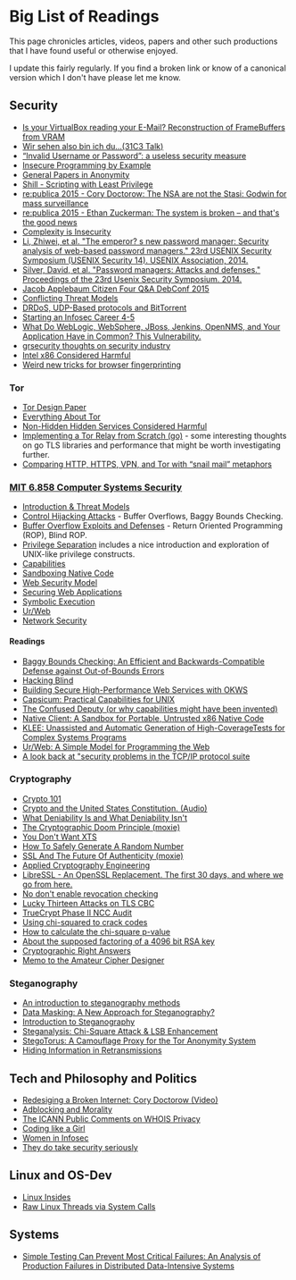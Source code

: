 # Big List of Readings

This page chronicles articles, videos, papers and other such productions that I 
have found useful or otherwise enjoyed. 

I update this fairly regularly. If you find a broken link or know of a canonical
version which I don't have please let me know.

## Security

* [Is your VirtualBox reading your E-Mail? Reconstruction of FrameBuffers from VRAM](https://hsmr.cc/palinopsia/)
* [Wir sehen also bin ich du...(31C3 Talk)](https://media.ccc.de/browse/congress/2014/31c3_-_6450_-_de_-_saal_1_-_201412272030_-_ich_sehe_also_bin_ich_du_-_starbug.html)
* [“Invalid Username or Password”: a useless security measure](https://kev.inburke.com/kevin/invalid-username-or-password-useless/)
* [Insecure Programming by Example](http://community.coresecurity.com/~gera/InsecureProgramming/)
* [General Papers in Anonymity](http://freehaven.net/anonbib/)
* [Shill - Scripting with Least Privilege](http://shill.seas.harvard.edu/)
* [re:publica 2015 - Cory Doctorow: The NSA are not the Stasi: Godwin for mass surveillance](https://re-publica.de/en/file/republica-2015-cory-doctorow-nsa-are-not-stasi-godwin-mass-surveillance)
* [re:publica 2015 - Ethan Zuckerman: The system is broken – and that's the good news ](https://re-publica.de/file/republica-2015-ethan-zuckerman-system-broken-and-thats-good-news)
* [Complexity is Insecurity](http://www.daemonology.net/blog/2009-09-04-complexity-is-insecurity.html)
* [Li, Zhiwei, et al. "The emperor? s new password manager: Security analysis of web-based password managers." 23rd USENIX Security Symposium (USENIX Security 14). USENIX Association, 2014.](https://www.usenix.org/system/files/conference/usenixsecurity14/sec14-paper-li-zhiwei.pdf)
* [Silver, David, et al. "Password managers: Attacks and defenses." Proceedings of the 23rd Usenix Security Symposium. 2014.](https://www.usenix.org/system/files/conference/usenixsecurity14/sec14-paper-silver.pdf)
* [Jacob Applebaum Citizen Four Q&A DebConf 2015](http://gemmei.acc.umu.se/pub/debian-meetings/2015/debconf15/Citizenfour_Q_A_Session.webm)
* [Conflicting Threat Models](https://www.lvh.io/posts/conflicting-threat-models.html)
* [DRDoS, UDP-Based protocols and BitTorrent](http://engineering.bittorrent.com/2015/08/27/drdos-udp-based-protocols-and-bittorrent/)
* [Starting an Infosec Career 4-5](http://tisiphone.net/2015/11/08/starting-an-infosec-career-the-megamix-chapters-4-5/)
* [What Do WebLogic, WebSphere, JBoss, Jenkins, OpenNMS, and Your Application Have in Common? This Vulnerability.](http://foxglovesecurity.com/2015/11/06/what-do-weblogic-websphere-jboss-jenkins-opennms-and-your-application-have-in-common-this-vulnerability/)
* [grsecurity thoughts on security industry](https://grsecurity.net/~spender/interview_notes.txt)
* [Intel x86 Considered Harmful](http://blog.invisiblethings.org/2015/10/27/x86_harmful.html)
* [Weird new tricks for browser fingerprinting](https://zyan.scripts.mit.edu/presentations/toorcon2015.pdf)

### Tor

* [Tor Design Paper](https://svn.torproject.org/svn/projects/design-paper/tor-design.pdf)
* [Everything About Tor](https://ritter.vg/p/tor-v1.6.pdf)
* [Non-Hidden Hidden Services Considered Harmful](https://conference.hitb.org/hitbsecconf2015ams/wp-content/uploads/2015/02/D2T2-Filippo-Valsorda-and-George-Tankersly-Non-Hidden-Hidden-Services-Considered-Harmful.pdf)
* [Implementing a Tor Relay from Scratch (go)](https://tvdw.eu/blog/2015/01/24/implementing-a-tor-relay-from-scratch/) - some interesting thoughts on go TLS libraries and performance that might be worth investigating further.
* [Comparing HTTP, HTTPS, VPN, and Tor with “snail mail” metaphors](https://yawnbox.com/?p=3880)


### [MIT 6.858 Computer Systems Security](http://ocw.mit.edu/courses/electrical-engineering-and-computer-science/6-858-computer-systems-security-fall-2014/)

* [Introduction & Threat Models](https://www.youtube.com/watch?v=GqmQg-cszw4)
* [Control Hijacking Attacks](https://www.youtube.com/watch?v=6bwzNg5qQ0o) - Buffer Overflows, Baggy Bounds Checking.
* [Buffer Overflow Exploits and Defenses](https://www.youtube.com/watch?v=drQyrzRoRiA) - Return Oriented Programming (ROP),
Blind ROP.
* [Privilege Separation](https://www.youtube.com/watch?v=6SIJmoE9L9g) includes a 
nice introduction and exploration of UNIX-like privilege constructs.
* [Capabilities](https://www.youtube.com/watch?v=8VqTSY-11F4)
* [Sandboxing Native Code](https://www.youtube.com/watch?v=VEV74hwASeU)
* [Web Security Model](https://www.youtube.com/watch?v=chkFBigodIw)
* [Securing Web Applications](https://www.youtube.com/watch?v=EBQIGy1ROLY)
* [Symbolic Execution](https://www.youtube.com/watch?v=yRVZPvHYHzw)
* [Ur/Web](https://www.youtube.com/watch?v=-QBip3WrauA)
* [Network Security](https://www.youtube.com/watch?v=SIEVvk3NVuk)

#### Readings

* [Baggy Bounds Checking: An Efficient and Backwards-Compatible Defense against Out-of-Bounds Errors](http://research.microsoft.com/pubs/101450/baggy-USENIX2009.pdf)
* [Hacking Blind](http://www.scs.stanford.edu/~sorbo/brop/bittau-brop.pdf)
* [Building Secure High-Performance Web Services with OKWS](http://www0.cs.ucl.ac.uk/staff/B.Karp/gz03/f2007/okws.pdf)
* [Capsicum: Practical Capabilities for UNIX](https://www.usenix.org/legacy/event/sec10/tech/full_papers/Watson.pdf)
* [The Confused Deputy (or why capabilities might have been invented)](http://zoo.cs.yale.edu/classes/cs422/2010/bib/hardy88confused.pdf)
* [Native Client: A Sandbox for Portable, Untrusted x86 Native Code](https://static.googleusercontent.com/media/research.google.com/en//pubs/archive/34913.pdf)
* [KLEE: Unassisted and Automatic Generation of High-CoverageTests for Complex Systems Programs](http://llvm.org/pubs/2008-12-OSDI-KLEE.pdf)
* [Ur/Web: A Simple Model for Programming the Web](http://dspace.mit.edu/openaccess-disseminate/1721.1/92321)
* [A look back at "security problems in the TCP/IP protocol suite](https://www.cs.columbia.edu/~smb/papers/acsac-ipext.pdf)

### Cryptography 

* [Crypto 101](https://www.crypto101.io/)
* [Crypto and the United States Constitution. (Audio)](http://cr.yp.to/talks/2015.02.11/audio.ogg)
* [What Deniability Is and What Deniability Isn't](http://samlanning.com/blog/deniability/)
* [The Cryptographic Doom Principle (moxie)](http://www.thoughtcrime.org/blog/the-cryptographic-doom-principle/)
* [You Don't Want XTS](http://sockpuppet.org/blog/2014/04/30/you-dont-want-xts/)
* [How To Safely Generate A Random Number](http://sockpuppet.org/blog/2014/02/25/safely-generate-random-numbers/)
* [SSL And The Future Of Authenticity (moxie)](http://www.thoughtcrime.org/blog/ssl-and-the-future-of-authenticity/)
* [Applied Cryptography Engineering](http://sockpuppet.org/blog/2013/07/22/applied-practical-cryptography/)
* [LibreSSL - An OpenSSL Replacement. The first 30 days, and where we go from here.](http://www.openbsd.org/papers/bsdcan14-libressl/)
* [No don't enable revocation checking](https://www.imperialviolet.org/2014/04/19/revchecking.html)
* [Lucky Thirteen Attacks on TLS CBC](https://www.imperialviolet.org/2013/02/04/luckythirteen.html)
* [TrueCrypt Phase II NCC Audit](https://opencryptoaudit.org/reports/TrueCrypt_Phase_II_NCC_OCAP_final.pdf)
* [Using chi-squared to crack codes](http://ibmathsresources.com/2014/06/15/using-chi-squared-to-crack-codes/)
* [How to calculate the chi-square p-value](http://www.codeproject.com/Articles/432194/How-to-Calculate-the-Chi-Squared-P-Value)
* [About the supposed factoring of a 4096 bit RSA key](https://blog.hboeck.de/archives/872-About-the-supposed-factoring-of-a-4096-bit-RSA-key.html)
* [Cryptographic Right Answers](https://gist.github.com/tqbf/be58d2d39690c3b366ad)
* [Memo to the Amateur Cipher Designer](https://www.schneier.com/crypto-gram/archives/1998/1015.html#cipherdesign) 

### Steganography

* [An introduction to steganography methods](http://citeseerx.ist.psu.edu/viewdoc/download?rep=rep1&type=pdf&doi=10.1.1.208.5195)
* [Data Masking: A New Approach for Steganography?](http://isis.poly.edu/~steganography/pubs/vlsi04.pdf)
* [Introduction to Steganography](http://www.sheilachristian.com/steganography/)
* [Steganalysis: Chi-Square Attack & LSB Enhancement](http://cuneytcaliskan.blogspot.ca/2011/12/steganalysis-chi-square-attack-lsb.html)
* [StegoTorus: A Camouflage Proxy for the Tor Anonymity System](http://web.mit.edu/frankw/www/papers/ccs2012.pdf)
* [Hiding Information in Retransmissions ](http://arxiv.org/ftp/arxiv/papers/0905/0905.0363.pdf)

## Tech and Philosophy and Politics


* [Redesiging a Broken Internet: Cory Doctorow (Video)](https://www.youtube.com/watch?v=_J_9EFGFR-Y)
* [Adblocking and Morality](http://utcc.utoronto.ca/~cks/space/blog/web/AdblockingAndMorality)
* [The ICANN Public Comments on WHOIS Privacy](https://www.imperialviolet.org/2015/07/05/icannwhois.html)
* [Coding like a Girl](https://medium.com/@sailorhg/coding-like-a-girl-595b90791cce)
* [Women in Infosec](http://infospectives.co.uk/2015/11/09/women-in-infosec-grcers-more-than-hackers-if-so-so-what-plus-bigger-cultural-questions/) 
* [They do take security seriously](https://www.lvh.io/posts/they-do-take-security-seriously.html)

## Linux and OS-Dev 

* [Linux Insides](https://github.com/0xAX/linux-insides)
* [Raw Linux Threads via System Calls](http://nullprogram.com/blog/2015/05/15/)

## Systems

* [Simple Testing Can Prevent Most Critical Failures: An Analysis of Production Failures in Distributed Data-Intensive Systems ](https://www.usenix.org/conference/osdi14/technical-sessions/presentation/yuan)



